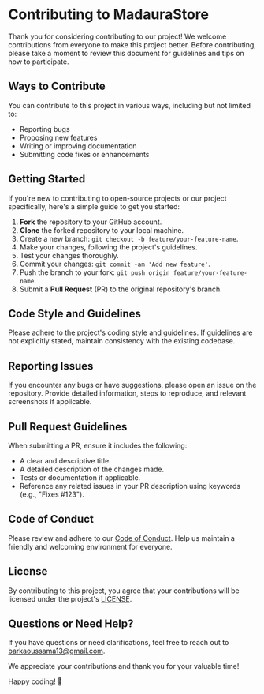 # Contributing to MadauraStore

Thank you for considering contributing to our project! We welcome contributions from everyone to make this project better. Before contributing, please take a moment to review this document for guidelines and tips on how to participate.

## Ways to Contribute

You can contribute to this project in various ways, including but not limited to:

-   Reporting bugs
-   Proposing new features
-   Writing or improving documentation
-   Submitting code fixes or enhancements

## Getting Started

If you're new to contributing to open-source projects or our project specifically, here's a simple guide to get you started:

1. **Fork** the repository to your GitHub account.
2. **Clone** the forked repository to your local machine.
3. Create a new branch: `git checkout -b feature/your-feature-name`.
4. Make your changes, following the project's guidelines.
5. Test your changes thoroughly.
6. Commit your changes: `git commit -am 'Add new feature'`.
7. Push the branch to your fork: `git push origin feature/your-feature-name`.
8. Submit a **Pull Request** (PR) to the original repository's branch.

## Code Style and Guidelines

Please adhere to the project's coding style and guidelines. If guidelines are not explicitly stated, maintain consistency with the existing codebase.

## Reporting Issues

If you encounter any bugs or have suggestions, please open an issue on the repository. Provide detailed information, steps to reproduce, and relevant screenshots if applicable.

## Pull Request Guidelines

When submitting a PR, ensure it includes the following:

-   A clear and descriptive title.
-   A detailed description of the changes made.
-   Tests or documentation if applicable.
-   Reference any related issues in your PR description using keywords (e.g., "Fixes #123").

## Code of Conduct

Please review and adhere to our [Code of Conduct](./code_of_conduct.md). Help us maintain a friendly and welcoming environment for everyone.

## License

By contributing to this project, you agree that your contributions will be licensed under the project's [LICENSE](./LICENSE).

## Questions or Need Help?

If you have questions or need clarifications, feel free to reach out to barkaoussama13@gmail.com.

We appreciate your contributions and thank you for your valuable time!

Happy coding! 🚀
